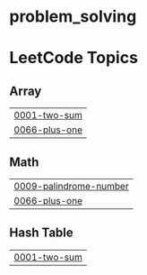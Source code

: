 # problem_solving
<!---LeetCode Topics Start-->
# LeetCode Topics
## Array
|  |
| ------- |
| [0001-two-sum](https://github.com/eman-ramadan1/problem_solving/tree/master/0001-two-sum) |
| [0066-plus-one](https://github.com/eman-ramadan1/problem_solving/tree/master/0066-plus-one) |
## Math
|  |
| ------- |
| [0009-palindrome-number](https://github.com/eman-ramadan1/problem_solving/tree/master/0009-palindrome-number) |
| [0066-plus-one](https://github.com/eman-ramadan1/problem_solving/tree/master/0066-plus-one) |
## Hash Table
|  |
| ------- |
| [0001-two-sum](https://github.com/eman-ramadan1/problem_solving/tree/master/0001-two-sum) |
<!---LeetCode Topics End-->